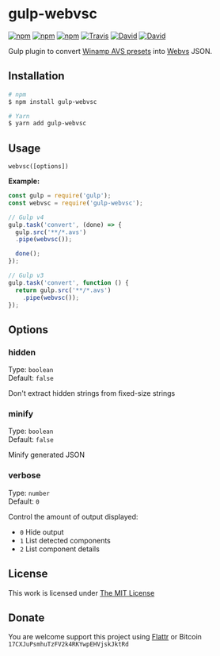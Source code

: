 # gulp-webvsc

[![npm](https://img.shields.io/npm/l/gulp-webvsc.svg?style=flat-square)](https://www.npmjs.org/package/gulp-webvsc)
[![npm](https://img.shields.io/npm/v/gulp-webvsc.svg?style=flat-square)](https://www.npmjs.org/package/gulp-webvsc)
[![npm](https://img.shields.io/npm/dm/gulp-webvsc.svg?style=flat-square)](https://www.npmjs.org/package/gulp-webvsc)
[![Travis](https://img.shields.io/travis/idleberg/gulp-webvsc.svg?style=flat-square)](https://travis-ci.org/idleberg/gulp-webvsc)
[![David](https://img.shields.io/david/idleberg/gulp-webvsc.svg?style=flat-square)](https://david-dm.org/idleberg/gulp-webvsc)
[![David](https://img.shields.io/david/dev/idleberg/gulp-webvsc.svg?style=flat-square)](https://david-dm.org/idleberg/gulp-webvsc?type=dev)

Gulp plugin to convert [Winamp AVS presets](https://www.wikiwand.com/en/Advanced_Visualization_Studio) into [Webvs](https://github.com/azeem/webvs) JSON.

## Installation

```sh
# npm
$ npm install gulp-webvsc

# Yarn
$ yarn add gulp-webvsc
```

## Usage

`webvsc([options])`

**Example:**

```js
const gulp = require('gulp');
const webvsc = require('gulp-webvsc');

// Gulp v4
gulp.task('convert', (done) => {
  gulp.src('**/*.avs')
  .pipe(webvsc());

  done();
});

// Gulp v3
gulp.task('convert', function () {
  return gulp.src('**/*.avs')
    .pipe(webvsc());
});
```

## Options

### hidden

Type: `boolean`  
Default: `false`  

Don't extract hidden strings from fixed-size strings

### minify

Type: `boolean`  
Default: `false`  

Minify generated JSON

### verbose

Type: `number`  
Default: `0`  

Control the amount of output displayed:

* `0` Hide output
* `1` List detected components
* `2` List component details

## License

This work is licensed under [The MIT License](https://opensource.org/licenses/MIT)

## Donate

You are welcome support this project using [Flattr](https://flattr.com/submit/auto?user_id=idleberg&url=https://github.com/idleberg/gulp-webvsc) or Bitcoin `17CXJuPsmhuTzFV2k4RKYwpEHVjskJktRd`

